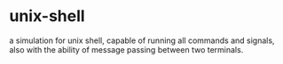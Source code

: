 # unix-shell
a simulation for unix shell, capable of running all commands and signals, also with the ability of message passing between two terminals.


